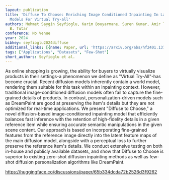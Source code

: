 ```yaml
---
layout: publication
title: 'Diffuse To Choose: Enriching Image Conditioned Inpainting In Latent Diffusion
  Models For Virtual Try-all'
authors: Mehmet Saygin Seyfioglu, Karim Bouyarmane, Suren Kumar, Amir Tavanaei, Ismail
  B. Tutar
conference: No Venue
year: 2024
bibkey: seyfioglu2024diffuse
additional_links: [{name: Paper, url: 'https://arxiv.org/abs/hf2401.13795'}]
tags: ["Applications", "Datasets", "Few-Shot"]
short_authors: Seyfioglu et al.
---
```

As online shopping is growing, the ability for buyers to virtually visualize products in their settings-a phenomenon we define as "Virtual Try-All"-has become crucial. Recent diffusion models inherently contain a world model, rendering them suitable for this task within an inpainting context. However, traditional image-conditioned diffusion models often fail to capture the fine-grained details of products. In contrast, personalization-driven models such as DreamPaint are good at preserving the item's details but they are not optimized for real-time applications. We present "Diffuse to Choose," a novel diffusion-based image-conditioned inpainting model that efficiently balances fast inference with the retention of high-fidelity details in a given reference item while ensuring accurate semantic manipulations in the given scene content. Our approach is based on incorporating fine-grained features from the reference image directly into the latent feature maps of the main diffusion model, alongside with a perceptual loss to further preserve the reference item's details. We conduct extensive testing on both in-house and publicly available datasets, and show that Diffuse to Choose is superior to existing zero-shot diffusion inpainting methods as well as few-shot diffusion personalization algorithms like DreamPaint.

https://huggingface.co/discussions/paper/65b334dcda72b2526d3f9262
